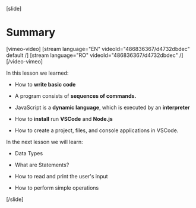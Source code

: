 [slide]
# Summary

[vimeo-video]
[stream language="EN" videoId="486836367/d4732dbdec" default /]
[stream language="RO" videoId="486836367/d4732dbdec"  /]
[/video-vimeo]

In this lesson we learned: 

- How to **write basic code**

- A program consists of **sequences of commands.**

- JavaScript is a **dynamic language**, which is executed by an **interpreter** 

- How to **install** run **VSCode** and **Node.js** 

- How to create a project, files, and console applications in VSCode. 

In the next lesson we will learn:

- Data Types

- What are Statements?

- How to read and print the user's input

- How to perform simple operations

[/slide]